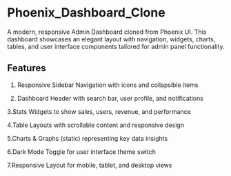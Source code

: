 # Phoenix_Dashboard_Clone
A modern, responsive Admin Dashboard cloned from Phoenix UI. This dashboard showcases an elegant layout with navigation, widgets, charts, tables, and user interface components tailored for admin panel functionality.
## Features
1. Responsive Sidebar Navigation with icons and collapsible items

2. Dashboard Header with search bar, user profile, and notifications

3.Stats Widgets to show sales, users, revenue, and performance

4.Table Layouts with scrollable content and responsive design

5.Charts & Graphs (static) representing key data insights

6.Dark Mode Toggle for user interface theme switch

7.Responsive Layout for mobile, tablet, and desktop views
